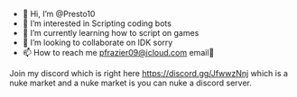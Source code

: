 - 👋 Hi, I’m @Presto10
- 👀 I’m interested in Scripting coding bots
- 🌱 I’m currently learning how to script on games
- 💞️ I’m looking to collaborate on IDK sorry
- 📫 How to reach me pfrazier09@icloud.com email📧

<!---
Presto10/Presto10 is a ✨ special ✨ repository because its `README.md` (this file) appears on your GitHub profile.
You can click the Preview link to take a look at your changes.
--->

Join my discord which is right here https://discord.gg/JfwwzNnj which is a nuke market and a nuke market is you can nuke a discord server.

